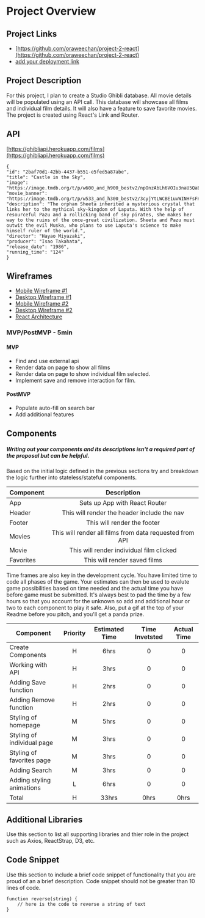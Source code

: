# Project Overview

## Project Links

- [https://github.com/oraweechan/project-2-react](https://github.com/oraweechan/project-2-react)
- [add your deployment link]()

## Project Description

For this project, I plan to create a Studio Ghibli database. All movie details will be populated using an API call. This database will showcase all films and individual film details. It will also have a feature to save favorite movies. The project is created using React's Link and Router.

## API



[https://ghibliapi.herokuapp.com/films](https://ghibliapi.herokuapp.com/films)

```
{
"id": "2baf70d1-42bb-4437-b551-e5fed5a87abe",
"title": "Castle in the Sky",
"image": "https://image.tmdb.org/t/p/w600_and_h900_bestv2/npOnzAbLh6VOIu3naU5QaEcTepo.jpg",
"movie_banner": "https://image.tmdb.org/t/p/w533_and_h300_bestv2/3cyjYtLWCBE1uvWINHFsFnE8LUK.jpg",
"description": "The orphan Sheeta inherited a mysterious crystal that links her to the mythical sky-kingdom of Laputa. With the help of resourceful Pazu and a rollicking band of sky pirates, she makes her way to the ruins of the once-great civilization. Sheeta and Pazu must outwit the evil Muska, who plans to use Laputa's science to make himself ruler of the world.",
"director": "Hayao Miyazaki",
"producer": "Isao Takahata",
"release_date": "1986",
"running_time": "124"
}
```


## Wireframes

- [Mobile Wireframe #1](https://res.cloudinary.com/orawee/image/upload/v1635530586/StudioGhibli/X_-_1_nknprr.png)
- [Desktop Wireframe #1](https://res.cloudinary.com/orawee/image/upload/v1635530596/StudioGhibli/Studio_Ghibli_3_nxjcax.jpg)
- [Mobile Wireframe #2](https://res.cloudinary.com/orawee/image/upload/v1635530596/StudioGhibli/Studio_Ghibli_1_fftkxx.jpg)
- [Desktop Wireframe #2](https://res.cloudinary.com/orawee/image/upload/v1635530596/StudioGhibli/Studio_Ghibli_2_ra7c8v.jpg)
- [React Architecture](https://res.cloudinary.com/orawee/image/upload/v1635533557/StudioGhibli/Studio_Ghibli_4_qvdnz9.jpg)


### MVP/PostMVP - 5min


#### MVP 
- Find and use external api 
- Render data on page to show all films
- Render data on page to show individual film selected.
- Implement save and remove interaction for film.

#### PostMVP 

- Populate auto-fill on search bar
- Add additional features 

## Components
##### Writing out your components and its descriptions isn't a required part of the proposal but can be helpful.

Based on the initial logic defined in the previous sections try and breakdown the logic further into stateless/stateful components. 

| Component | Description | 
| --- | :---: |  
| App | Sets up App with React Router| 
| Header | This will render the header include the nav | 
| Footer | This will render the footer | 
| Movies | This will render all films from data requested from API | 
| Movie | This will render individual film clicked | 
| Favorites | This will render saved films | 


Time frames are also key in the development cycle.  You have limited time to code all phases of the game.  Your estimates can then be used to evalute game possibilities based on time needed and the actual time you have before game must be submitted. It's always best to pad the time by a few hours so that you account for the unknown so add and additional hour or two to each component to play it safe. Also, put a gif at the top of your Readme before you pitch, and you'll get a panda prize.

| Component | Priority | Estimated Time | Time Invetsted | Actual Time |
| --- | :---: |  :---: | :---: | :---: |
| Create Components| H | 6hrs| 0 | 0 |
| Working with API | H | 3hrs| 0 | 0 |
| Adding Save function | H | 2hrs| 0 | 0 |
| Adding Remove function | H | 2hrs| 0 | 0 |
| Styling of homepage| M | 5hrs| 0 | 0 |
| Styling of individual page| M | 3hrs| 0 | 0 |
| Styling of favorites page| M | 3hrs| 0 | 0 |
| Adding Search | M | 3hrs| 0 | 0 |
| Adding styling animations| L | 6hrs| 0 | 0 |
| Total | H | 33hrs| 0hrs | 0hrs |

## Additional Libraries
 Use this section to list all supporting libraries and thier role in the project such as Axios, ReactStrap, D3, etc. 

## Code Snippet

Use this section to include a brief code snippet of functionality that you are proud of an a brief description.  Code snippet should not be greater than 10 lines of code. 

```
function reverse(string) {
	// here is the code to reverse a string of text
}
```
